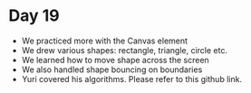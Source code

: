 # Day 19

* We practiced more with the Canvas element
* We drew various shapes: rectangle, triangle, circle etc.
* We learned how to move shape across the screen
* We also handled shape bouncing on boundaries
* Yuri covered his algorithms. Please refer to this github link.


